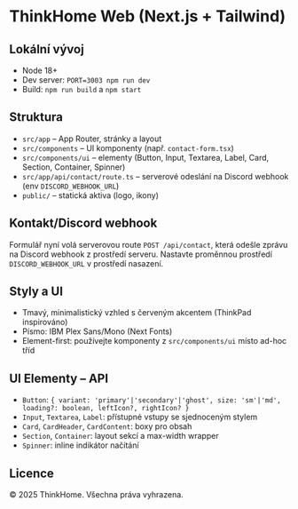 ThinkHome Web (Next.js + Tailwind)
=================================

Lokální vývoj
-------------

- Node 18+
- Dev server: `PORT=3003 npm run dev`
- Build: `npm run build` a `npm start`

Struktura
---------

- `src/app` – App Router, stránky a layout
- `src/components` – UI komponenty (např. `contact-form.tsx`)
- `src/components/ui` – elementy (Button, Input, Textarea, Label, Card, Section, Container, Spinner)
- `src/app/api/contact/route.ts` – serverové odeslání na Discord webhook (env `DISCORD_WEBHOOK_URL`)
- `public/` – statická aktiva (logo, ikony)

Kontakt/Discord webhook
-----------------------

Formulář nyní volá serverovou route `POST /api/contact`, která odešle zprávu na Discord webhook z prostředí serveru. Nastavte proměnnou prostředí `DISCORD_WEBHOOK_URL` v prostředí nasazení.

Styly a UI
----------

- Tmavý, minimalistický vzhled s červeným akcentem (ThinkPad inspirováno)
- Písmo: IBM Plex Sans/Mono (Next Fonts)
- Element-first: používejte komponenty z `src/components/ui` místo ad-hoc tříd

UI Elementy – API
------------------

- `Button`: `{ variant: 'primary'|'secondary'|'ghost', size: 'sm'|'md', loading?: boolean, leftIcon?, rightIcon? }`
- `Input`, `Textarea`, `Label`: přístupné vstupy se sjednoceným stylem
- `Card`, `CardHeader`, `CardContent`: boxy pro obsah
- `Section`, `Container`: layout sekcí a max-width wrapper
- `Spinner`: inline indikátor načítání


Licence
-------

© 2025 ThinkHome. Všechna práva vyhrazena.
